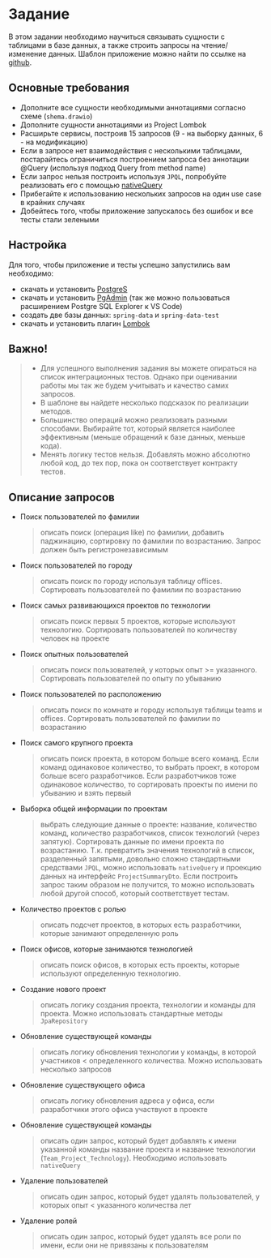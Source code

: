 Задание
=======

В этом задании необходимо научиться связывать сущности с таблицами в базе данных, а также строить запросы на чтение/изменение данных. Шаблон приложение можно найти по ссылке на [github](https://github.com/definetux/spring-data-hw).

Основные требования
-------------------

*   Дополните все сущности необходимыми аннотациями согласно схеме (`shema.drawio`)
*   Дополните сущности аннотациями из Project Lombok
*   Расширьте сервисы, построив 15 запросов (9 - на выборку данных, 6 - на модификацию)
*   Если в запросе нет взаимодействия с несколькими таблицами, постарайтесь ограничиться построением запроса без аннотации @Query (используя подход Query from method name)
*   Если запрос нельзя построить используя `JPQL`, попробуйте реализовать его с помощью [nativeQuery](https://docs.spring.io/spring-data/jpa/docs/current/reference/html/#jpa.query-methods.at-query)
*   Прибегайте к использованию нескольких запросов на один use case в крайних случаях
*   Добейтесь того, чтобы приложение запускалось без ошибок и все тесты стали зелеными

Настройка
---------

Для того, чтобы приложение и тесты успешно запустились вам необходимо:

*   скачать и установить [PostgreS](https://www.postgresql.org/)
*   скачать и установить [PgAdmin](https://www.pgadmin.org/) (так же можно пользоваться расширением Postgre SQL Explorer к VS Code)
*   создать две базы данных: `spring-data` и `spring-data-test`
*   скачать и установить плагин [Lombok](https://projectlombok.org/setup/intellij)

Важно!
------

> *   Для успешного выполнения задания вы можете опираться на список интеграционных тестов. Однако при оценивании работы мы так же будем учитывать и качество самих запросов.
> *   В шаблоне вы найдете несколько подсказок по реализации методов.
> *   Большинство операций можно реализовать разными способами. Выбирайте тот, который является наиболее эффективным (меньше обращений к базе данных, меньше кода).
> *   Менять логику тестов нельзя. Добавлять можно абсолютно любой код, до тех пор, пока он соответствует контракту тестов.

Описание запросов
-----------------

*   Поиск пользователей по фамилии

    > описать поиск (операция like) по фамилии, добавить паджинацию, сортировку по фамилии по возрастанию. Запрос должен быть регистронезависимым

*   Поиск пользователей по городу

    > описать поиск по городу используя таблицу offices. Сортировать пользователей по фамилии по возрастанию

*   Поиск самых развивающихся проектов по технологии

    > описать поиск первых 5 проектов, которые используют технологию. Сортировать пользователей по количеству человек на проекте

*   Поиск опытных пользователей

    > описать поиск пользователей, у которых опыт >= указанного. Сортировать пользователей по опыту по убыванию

*   Поиск пользователей по расположению

    > описать поиск по комнате и городу используя таблицы teams и offices. Сортировать пользователей по фамилии по возрастанию

*   Поиск самого крупного проекта

    > описать поиск проекта, в котором больше всего команд. Если команд одинаковое количество, то выбрать проект, в котором больше всего разработчиков. Если разработчиков тоже одинаковое количество, то сортировать проекты по имени по убыванию и взять первый

*   Выборка общей информации по проектам

    > выбрать следующие данные о проекте: название, количество команд, количество разработчиков, список технологий (через запятую). Сортировать данные по имени проекта по возрастанию. Т.к. превратить значения технологий в список, разделенный запятыми, довольно сложно стандартными средствами `JPQL`, можно использовать `nativeQuery` и проекцию данных на интерфейс `ProjectSummaryDto`. Если построить запрос таким образом не получится, то можно использовать любой другой способ, который соответствует тестам.

*   Количество проектов с ролью

    > описать подсчет проектов, в которых есть разработчики, которые занимают определенную роль

*   Поиск офисов, которые занимаются технологией

    > описать поиск офисов, в которых есть проекты, которые используют определенную технологию.

*   Создание нового проект

    > описать логику создания проекта, технологии и команды для проекта. Можно использовать стандартные методы `JpaRepository`

*   Обновление существующей команды

    > описать логику обновления технологии у команды, в которой участников < определенного количества. Можно использовать несколько запросов

*   Обновление существующего офиса

    > описать логику обновления адреса у офиса, если разработчики этого офиса участвуют в проекте

*   Обновление существующей команды

    > описать один запрос, который будет добавлять к имени указанной команды название проекта и название технологии (`Team_Project_Technology`). Необходимо использовать `nativeQuery`

*   Удаление пользователей

    > описать один запрос, который будет удалять пользователей, у которых опыт < указанного количества лет

*   Удаление ролей

    > описать один запрос, который будет удалять все роли по имени, если они не привязаны к пользователям